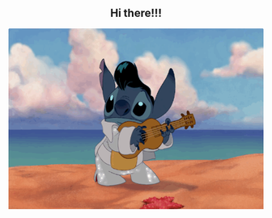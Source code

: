<h2 align="center">
  Hi there!!!  
</h2>
<div style="text-align:center"><img src="https://github.com/hesnacaliskan/hesnacaliskan/blob/main/stitch_dance.gif?raw=true" width="600" height="358" alt="resim"/></div>

